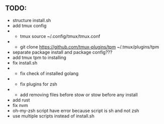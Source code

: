 ## TODO:

- structure install.sh
- add tmux config
- - tmux source ~/.config/tmux/tmux.conf
- - git clone https://github.com/tmux-plugins/tpm ~/.tmux/plugins/tpm
- separate package install and package config???
- add tmux tpm to installing
- fix install.sh
- - fix check of installed golang
- - fix plugins for zsh
- - add removing files before stow or stow before any install
- add rust
- fix nvm
- oh-my-zsh script have error because script is sh and not zsh
- use multiple scripts instead of install.sh
